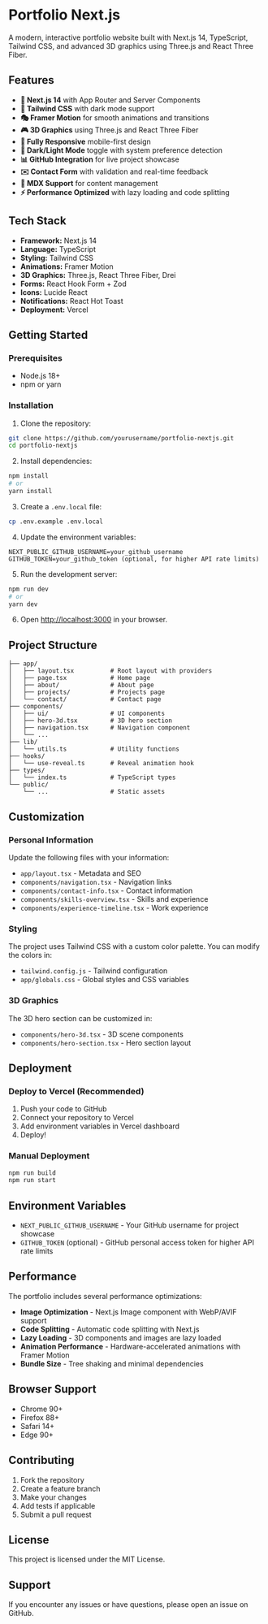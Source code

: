 # Portfolio Next.js

A modern, interactive portfolio website built with Next.js 14, TypeScript, Tailwind CSS, and advanced 3D graphics using Three.js and React Three Fiber.

## Features

- **🚀 Next.js 14** with App Router and Server Components
- **🎨 Tailwind CSS** with dark mode support
- **🎭 Framer Motion** for smooth animations and transitions
- **🎮 3D Graphics** using Three.js and React Three Fiber
- **📱 Fully Responsive** mobile-first design
- **🌙 Dark/Light Mode** toggle with system preference detection
- **📊 GitHub Integration** for live project showcase
- **✉️ Contact Form** with validation and real-time feedback
- **📝 MDX Support** for content management
- **⚡ Performance Optimized** with lazy loading and code splitting

## Tech Stack

- **Framework:** Next.js 14
- **Language:** TypeScript
- **Styling:** Tailwind CSS
- **Animations:** Framer Motion
- **3D Graphics:** Three.js, React Three Fiber, Drei
- **Forms:** React Hook Form + Zod
- **Icons:** Lucide React
- **Notifications:** React Hot Toast
- **Deployment:** Vercel

## Getting Started

### Prerequisites

- Node.js 18+ 
- npm or yarn

### Installation

1. Clone the repository:
```bash
git clone https://github.com/yourusername/portfolio-nextjs.git
cd portfolio-nextjs
```

2. Install dependencies:
```bash
npm install
# or
yarn install
```

3. Create a `.env.local` file:
```bash
cp .env.example .env.local
```

4. Update the environment variables:
```env
NEXT_PUBLIC_GITHUB_USERNAME=your_github_username
GITHUB_TOKEN=your_github_token (optional, for higher API rate limits)
```

5. Run the development server:
```bash
npm run dev
# or
yarn dev
```

6. Open [http://localhost:3000](http://localhost:3000) in your browser.

## Project Structure

```
├── app/
│   ├── layout.tsx          # Root layout with providers
│   ├── page.tsx            # Home page
│   ├── about/              # About page
│   ├── projects/           # Projects page
│   └── contact/            # Contact page
├── components/
│   ├── ui/                 # UI components
│   ├── hero-3d.tsx         # 3D hero section
│   ├── navigation.tsx      # Navigation component
│   └── ...
├── lib/
│   └── utils.ts            # Utility functions
├── hooks/
│   └── use-reveal.ts       # Reveal animation hook
├── types/
│   └── index.ts            # TypeScript types
└── public/
    └── ...                 # Static assets
```

## Customization

### Personal Information

Update the following files with your information:

- `app/layout.tsx` - Metadata and SEO
- `components/navigation.tsx` - Navigation links
- `components/contact-info.tsx` - Contact information
- `components/skills-overview.tsx` - Skills and experience
- `components/experience-timeline.tsx` - Work experience

### Styling

The project uses Tailwind CSS with a custom color palette. You can modify the colors in:

- `tailwind.config.js` - Tailwind configuration
- `app/globals.css` - Global styles and CSS variables

### 3D Graphics

The 3D hero section can be customized in:

- `components/hero-3d.tsx` - 3D scene components
- `components/hero-section.tsx` - Hero section layout

## Deployment

### Deploy to Vercel (Recommended)

1. Push your code to GitHub
2. Connect your repository to Vercel
3. Add environment variables in Vercel dashboard
4. Deploy!

### Manual Deployment

```bash
npm run build
npm run start
```

## Environment Variables

- `NEXT_PUBLIC_GITHUB_USERNAME` - Your GitHub username for project showcase
- `GITHUB_TOKEN` (optional) - GitHub personal access token for higher API rate limits

## Performance

The portfolio includes several performance optimizations:

- **Image Optimization** - Next.js Image component with WebP/AVIF support
- **Code Splitting** - Automatic code splitting with Next.js
- **Lazy Loading** - 3D components and images are lazy loaded
- **Animation Performance** - Hardware-accelerated animations with Framer Motion
- **Bundle Size** - Tree shaking and minimal dependencies

## Browser Support

- Chrome 90+
- Firefox 88+
- Safari 14+
- Edge 90+

## Contributing

1. Fork the repository
2. Create a feature branch
3. Make your changes
4. Add tests if applicable
5. Submit a pull request

## License

This project is licensed under the MIT License.

## Support

If you encounter any issues or have questions, please open an issue on GitHub.